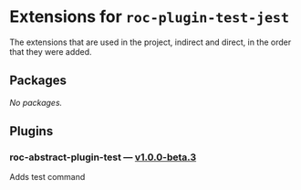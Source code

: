# Extensions for `roc-plugin-test-jest`

The extensions that are used in the project, indirect and direct, in the order that they were added.

## Packages
_No packages._

## Plugins
### roc-abstract-plugin-test — [v1.0.0-beta.3](https://www.npmjs.com/package/roc-abstract-plugin-test)
Adds test command
